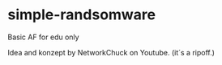 # simple-randsomware
Basic AF for edu only

Idea and konzept by NetworkChuck on Youtube. (it´s a ripoff.)
